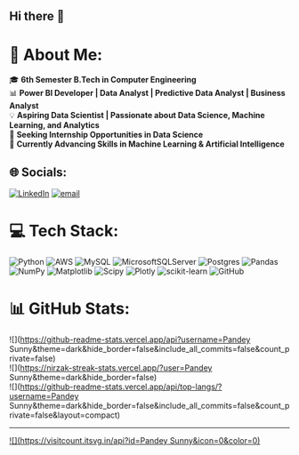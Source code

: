 ## Hi there 👋
# 💫 About Me:
🎓 **6th Semester B.Tech in Computer Engineering**  
📊 **Power BI Developer | Data Analyst | Predictive Data Analyst | Business Analyst**  
💡 **Aspiring Data Scientist | Passionate about Data Science, Machine Learning, and Analytics**  
🎯 **Seeking Internship Opportunities in Data Science**  
🌱 **Currently Advancing Skills in Machine Learning & Artificial Intelligence**  

## 🌐 Socials:
[![LinkedIn](https://img.shields.io/badge/LinkedIn-%230077B5.svg?logo=linkedin&logoColor=white)](https://linkedin.com/in/https://www.linkedin.com/in/pandey-sunny-74025b260/) [![email](https://img.shields.io/badge/Email-D14836?logo=gmail&logoColor=white)](mailto:pandeysunny7087@gmail.com) 

# 💻 Tech Stack:
![Python](https://img.shields.io/badge/python-3670A0?style=for-the-badge&logo=python&logoColor=ffdd54) ![AWS](https://img.shields.io/badge/AWS-%23FF9900.svg?style=for-the-badge&logo=amazon-aws&logoColor=white) ![MySQL](https://img.shields.io/badge/mysql-4479A1.svg?style=for-the-badge&logo=mysql&logoColor=white) ![MicrosoftSQLServer](https://img.shields.io/badge/Microsoft%20SQL%20Server-CC2927?style=for-the-badge&logo=microsoft%20sql%20server&logoColor=white) ![Postgres](https://img.shields.io/badge/postgres-%23316192.svg?style=for-the-badge&logo=postgresql&logoColor=white) ![Pandas](https://img.shields.io/badge/pandas-%23150458.svg?style=for-the-badge&logo=pandas&logoColor=white) ![NumPy](https://img.shields.io/badge/numpy-%23013243.svg?style=for-the-badge&logo=numpy&logoColor=white) ![Matplotlib](https://img.shields.io/badge/Matplotlib-%23ffffff.svg?style=for-the-badge&logo=Matplotlib&logoColor=black) ![Scipy](https://img.shields.io/badge/SciPy-%230C55A5.svg?style=for-the-badge&logo=scipy&logoColor=%white) ![Plotly](https://img.shields.io/badge/Plotly-%233F4F75.svg?style=for-the-badge&logo=plotly&logoColor=white) ![scikit-learn](https://img.shields.io/badge/scikit--learn-%23F7931E.svg?style=for-the-badge&logo=scikit-learn&logoColor=white) ![GitHub](https://img.shields.io/badge/github-%23121011.svg?style=for-the-badge&logo=github&logoColor=white)
# 📊 GitHub Stats:
![](https://github-readme-stats.vercel.app/api?username=Pandey Sunny&theme=dark&hide_border=false&include_all_commits=false&count_private=false)<br/>
![](https://nirzak-streak-stats.vercel.app/?user=Pandey Sunny&theme=dark&hide_border=false)<br/>
![](https://github-readme-stats.vercel.app/api/top-langs/?username=Pandey Sunny&theme=dark&hide_border=false&include_all_commits=false&count_private=false&layout=compact)

---
[![](https://visitcount.itsvg.in/api?id=Pandey Sunny&icon=0&color=0)](https://visitcount.itsvg.in)

<!-- Proudly created with GPRM ( https://gprm.itsvg.in ) -->
